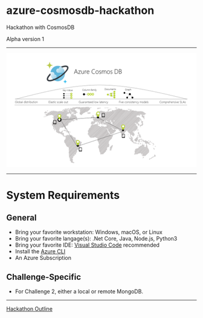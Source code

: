 # azure-cosmosdb-hackathon

Hackathon with CosmosDB

Alpha version 1

---

![azure-cosmos-db](img/azure-cosmos-db.png)

---

# System Requirements

## General

- Bring your favorite workstation: Windows, macOS, or Linux
- Bring your favorite langage(s): .Net Core, Java, Node.js, Python3
- Bring your favorite IDE: [Visual Studio Code](https://code.visualstudio.com) recommended  
- Install the [Azure CLI](https://docs.microsoft.com/en-us/cli/azure/install-azure-cli) 
- An Azure Subscription

## Challenge-Specific

- For Challenge 2, either a local or remote MongoDB.

---

[Hackathon Outline](outline.md)
